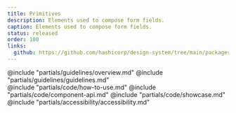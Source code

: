 ```yaml
---
title: Primitives
description: Elements used to compose form fields.
caption: Elements used to compose form fields.
status: released
order: 100
links:
  github: https://github.com/hashicorp/design-system/tree/main/packages/components/addon/components/hds/form
---
```


<section data-tab="Guidelines">
  @include "partials/guidelines/overview.md"
  @include "partials/guidelines/guidelines.md"
</section>

<section data-tab="Code">
  @include "partials/code/how-to-use.md"
  @include "partials/code/component-api.md"
  @include "partials/code/showcase.md"
</section>

<section data-tab="Accessibility">
  @include "partials/accessibility/accessibility.md"
</section>
